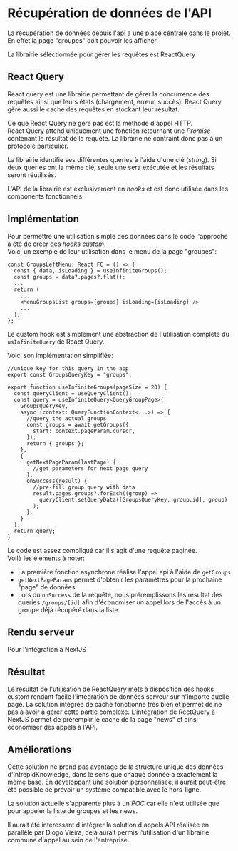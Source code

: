 # Récupération de données de l'API

La récupération de données depuis l'api a une place centrale dans le projet. En effet la page "groupes" doit pouvoir les afficher.

La librairie sélectionnée pour gérer les requêtes est ReactQuery

## React Query

React query est une librairie permettant de gérer la concurrence des requêtes ainsi que leurs états (chargement, erreur, succès).
React Query gère aussi le cache des requêtes en stockant leur résultat.

Ce que React Query ne gère pas est la méthode d'appel HTTP.  
React Query attend uniquement une fonction retournant une _Promise_ contenant le résultat de la requête. La librairie ne contraint donc pas à un protocole particulier.

La librairie identifie ses différentes queries à l'aide d'une clé (_string_). Si deux queries ont la même clé, seule une sera exécutée et les résultats seront réutilisés.

L'API de la librairie est exclusivement en _hooks_ et est donc utilisée dans les components fonctionnels.

## Implémentation

Pour permettre une utilisation simple des données dans le code l'approche a été de créer des _hooks custom_.  
Voici un exemple de leur utilisation dans le menu de la page "groupes":

```tsx
const GroupsLeftMenu: React.FC = () => {
  const { data, isLoading } = useInfiniteGroups();
  const groups = data?.pages?.flat();
  ...
  return (
    ...
    <MenuGroupsList groups={groups} isLoading={isLoading} />
    ...
  );
};
```

Le custom hook est simplement une abstraction de l'utilisation complète du `usInfiniteQuery` de React Query.

Voici son implémentation simplifiée:

```tsx
//unique key for this query in the app
export const GroupsQueryKey = "groups";

export function useInfiniteGroups(pageSize = 20) {
  const queryClient = useQueryClient();
  const query = useInfiniteQuery<QueryGroupPage>(
    GroupsQueryKey,
    async (context: QueryFunctionContext<...>) => {
      //query the actual groups
      const groups = await getGroups({
        start: context.pageParam.cursor,
      });
      return { groups };
    },
    {
      getNextPageParam(lastPage) {
        //get parameters for next page query
      },
      onSuccess(result) {
        //pre-fill group query with data
        result.pages.groups?.forEach((group) =>
          queryClient.setQueryData([GroupsQueryKey, group.id], group)
        );
      },
    }
  );
  return query;
}
```

Le code est assez compliqué car il s'agit d'une requête paginée.  
Voilà les éléments à noter:

- La première fonction asynchrone réalise l'appel api à l'aide de `getGroups`
- `getNextPageParams` permet d'obtenir les paramètres pour la prochaine "page" de données
- Lors du `onSuccess` de la requête, nous préremplissons les résultat des queries `/groups/[id]` afin d'économiser un appel lors de l'accès à un groupe déjà récupéré dans la liste.

## Rendu serveur

Pour l'intégration à NextJS

## Résultat

Le résultat de l'utilisation de ReactQuery mets à disposition des hooks custom rendant facile l'intégration de données serveur sur n'importe quelle page. La solution intégrée de cache fonctionne très bien et permet de ne pas à avoir à gérer cette partie complexe.
L'intégration de RectQuery à NextJS permet de préremplir le cache de la page "news" et ainsi économiser des appels à l'API.

## Améliorations

Cette solution ne prend pas avantage de la structure unique des données d'IntrepidKnowledge, dans le sens que chaque donnée a exactement la même base.
En développant une solution personnalisée, il aurait peut-être été possible de prévoir un système compatible avec le hors-ligne.

La solution actuelle s'apparente plus à un _POC_ car elle n'est utilisée que pour appeler la liste de groupes et les news.

Il aurait été intéressant d'intégrer la solution d'appels API réalisée en parallèle par Diogo Vieira, celà aurait permis l'utilisation d'un librairie commune d'appel au sein de l'entreprise.
